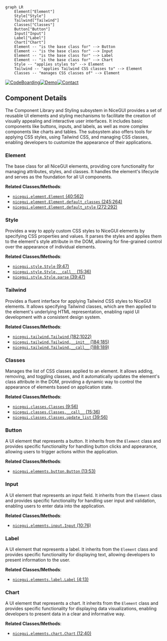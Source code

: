 ```mermaid
graph LR
    Element["Element"]
    Style["Style"]
    Tailwind["Tailwind"]
    Classes["Classes"]
    Button["Button"]
    Input["Input"]
    Label["Label"]
    Chart["Chart"]
    Element -- "is the base class for" --> Button
    Element -- "is the base class for" --> Input
    Element -- "is the base class for" --> Label
    Element -- "is the base class for" --> Chart
    Style -- "applies styles to" --> Element
    Tailwind -- "applies Tailwind CSS classes to" --> Element
    Classes -- "manages CSS classes of" --> Element
```
[![CodeBoarding](https://img.shields.io/badge/Generated%20by-CodeBoarding-9cf?style=flat-square)](https://github.com/CodeBoarding/GeneratedOnBoardings)[![Demo](https://img.shields.io/badge/Try%20our-Demo-blue?style=flat-square)](https://www.codeboarding.org/demo)[![Contact](https://img.shields.io/badge/Contact%20us%20-%20codeboarding@gmail.com-lightgrey?style=flat-square)](mailto:codeboarding@gmail.com)

## Component Details

The Component Library and Styling subsystem in NiceGUI provides a set of reusable UI elements and styling mechanisms to facilitate the creation of visually appealing and interactive user interfaces. It includes basic components like buttons, inputs, and labels, as well as more complex components like charts and tables. The subsystem also offers tools for applying CSS styles, using Tailwind CSS, and managing CSS classes, enabling developers to customize the appearance of their applications.

### Element
The base class for all NiceGUI elements, providing core functionality for managing attributes, styles, and classes. It handles the element's lifecycle and serves as the foundation for all UI components.


**Related Classes/Methods**:

- <a href="https://github.com/zauberzeug/nicegui/blob/master/nicegui/element.py#L40-L562" target="_blank" rel="noopener noreferrer">`nicegui.element.Element` (40:562)</a>
- <a href="https://github.com/zauberzeug/nicegui/blob/master/nicegui/element.py#L245-L264" target="_blank" rel="noopener noreferrer">`nicegui.element.Element.default_classes` (245:264)</a>
- <a href="https://github.com/zauberzeug/nicegui/blob/master/nicegui/element.py#L272-L292" target="_blank" rel="noopener noreferrer">`nicegui.element.Element.default_style` (272:292)</a>


### Style
Provides a way to apply custom CSS styles to NiceGUI elements by specifying CSS properties and values. It parses the styles and applies them to the element's style attribute in the DOM, allowing for fine-grained control over the appearance of individual elements.


**Related Classes/Methods**:

- <a href="https://github.com/zauberzeug/nicegui/blob/master/nicegui/style.py#L9-L47" target="_blank" rel="noopener noreferrer">`nicegui.style.Style` (9:47)</a>
- <a href="https://github.com/zauberzeug/nicegui/blob/master/nicegui/style.py#L15-L36" target="_blank" rel="noopener noreferrer">`nicegui.style.Style.__call__` (15:36)</a>
- <a href="https://github.com/zauberzeug/nicegui/blob/master/nicegui/style.py#L39-L47" target="_blank" rel="noopener noreferrer">`nicegui.style.Style.parse` (39:47)</a>


### Tailwind
Provides a fluent interface for applying Tailwind CSS styles to NiceGUI elements. It allows specifying Tailwind classes, which are then applied to the element's underlying HTML representation, enabling rapid UI development with a consistent design system.


**Related Classes/Methods**:

- <a href="https://github.com/zauberzeug/nicegui/blob/master/nicegui/tailwind.py#L182-L1022" target="_blank" rel="noopener noreferrer">`nicegui.tailwind.Tailwind` (182:1022)</a>
- <a href="https://github.com/zauberzeug/nicegui/blob/master/nicegui/tailwind.py#L184-L185" target="_blank" rel="noopener noreferrer">`nicegui.tailwind.Tailwind.__init__` (184:185)</a>
- <a href="https://github.com/zauberzeug/nicegui/blob/master/nicegui/tailwind.py#L188-L189" target="_blank" rel="noopener noreferrer">`nicegui.tailwind.Tailwind.__call__` (188:189)</a>


### Classes
Manages the list of CSS classes applied to an element. It allows adding, removing, and toggling classes, and it automatically updates the element's class attribute in the DOM, providing a dynamic way to control the appearance of elements based on application state.


**Related Classes/Methods**:

- <a href="https://github.com/zauberzeug/nicegui/blob/master/nicegui/classes.py#L9-L56" target="_blank" rel="noopener noreferrer">`nicegui.classes.Classes` (9:56)</a>
- <a href="https://github.com/zauberzeug/nicegui/blob/master/nicegui/classes.py#L15-L36" target="_blank" rel="noopener noreferrer">`nicegui.classes.Classes.__call__` (15:36)</a>
- <a href="https://github.com/zauberzeug/nicegui/blob/master/nicegui/classes.py#L39-L56" target="_blank" rel="noopener noreferrer">`nicegui.classes.Classes.update_list` (39:56)</a>


### Button
A UI element that represents a button. It inherits from the `Element` class and provides specific functionality for handling button clicks and appearance, allowing users to trigger actions within the application.


**Related Classes/Methods**:

- <a href="https://github.com/zauberzeug/nicegui/blob/master/nicegui/elements/button.py#L13-L53" target="_blank" rel="noopener noreferrer">`nicegui.elements.button.Button` (13:53)</a>


### Input
A UI element that represents an input field. It inherits from the `Element` class and provides specific functionality for handling user input and validation, enabling users to enter data into the application.


**Related Classes/Methods**:

- <a href="https://github.com/zauberzeug/nicegui/blob/master/nicegui/elements/input.py#L10-L76" target="_blank" rel="noopener noreferrer">`nicegui.elements.input.Input` (10:76)</a>


### Label
A UI element that represents a label. It inherits from the `Element` class and provides specific functionality for displaying text, allowing developers to present information to the user.


**Related Classes/Methods**:

- <a href="https://github.com/zauberzeug/nicegui/blob/master/nicegui/elements/label.py#L4-L13" target="_blank" rel="noopener noreferrer">`nicegui.elements.label.Label` (4:13)</a>


### Chart
A UI element that represents a chart. It inherits from the `Element` class and provides specific functionality for displaying data visualizations, enabling developers to present data in a clear and informative way.


**Related Classes/Methods**:

- <a href="https://github.com/zauberzeug/nicegui/blob/master/nicegui/elements/aggrid.py#L12-L40" target="_blank" rel="noopener noreferrer">`nicegui.elements.chart.Chart` (12:40)</a>